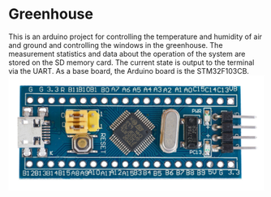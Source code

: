 # Greenhouse
This is an arduino project for controlling the temperature and humidity of air and ground and controlling the windows in the greenhouse. The measurement statistics and data about the operation of the system are stored on the SD memory card. The current state is output to the terminal via the UART.
As a base board, the Arduino board is the STM32F103CB.
![arduino_stm32](https://github.com/EngDial/Greenhouse/blob/master/arduino_stm32.jpg)
